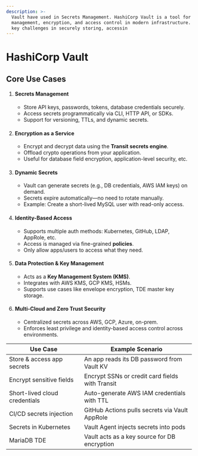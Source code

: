 ```yaml
---
description: >-
  Vault have used in Secrets Management. HashiCorp Vault is a tool for secrets
  management, encryption, and access control in modern infrastructure. It solves
  key challenges in securely storing, accessin
---
```


# HashiCorp Vault

## Core Use Cases

1. #### **Secrets Management**
   * Store API keys, passwords, tokens, database credentials securely.
   * Access secrets programmatically via CLI, HTTP API, or SDKs.
   * Support for versioning, TTLs, and dynamic secrets.
2. #### **Encryption as a Service**
   * Encrypt and decrypt data using the **Transit secrets engine**.
   * Offload crypto operations from your application.
   * Useful for database field encryption, application-level security, etc.
3. #### **Dynamic Secrets**
   * Vault can generate secrets (e.g., DB credentials, AWS IAM keys) on demand.
   * Secrets expire automatically—no need to rotate manually.
   * Example: Create a short-lived MySQL user with read-only access.
4. #### **Identity-Based Access**
   * Supports multiple auth methods: Kubernetes, GitHub, LDAP, AppRole, etc.
   * Access is managed via fine-grained **policies**.
   * Only allow apps/users to access what they need.
5. #### **Data Protection & Key Management**
   * Acts as a **Key Management System (KMS)**.
   * Integrates with AWS KMS, GCP KMS, HSMs.
   * Supports use cases like envelope encryption, TDE master key storage.
6. #### **Multi-Cloud and Zero Trust Security**
   * Centralized secrets across AWS, GCP, Azure, on-prem.
   * Enforces least privilege and identity-based access control across environments.

| Use Case                      | Example Scenario                                |
| ----------------------------- | ----------------------------------------------- |
| Store & access app secrets    | An app reads its DB password from Vault KV      |
| Encrypt sensitive fields      | Encrypt SSNs or credit card fields with Transit |
| Short-lived cloud credentials | Auto-generate AWS IAM credentials with TTL      |
| CI/CD secrets injection       | GitHub Actions pulls secrets via Vault AppRole  |
| Secrets in Kubernetes         | Vault Agent injects secrets into pods           |
| MariaDB TDE                   | Vault acts as a key source for DB encryption    |
